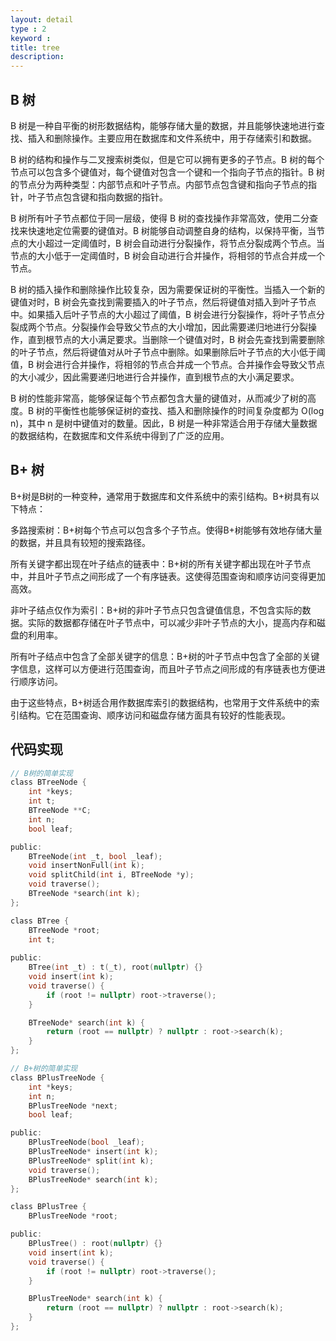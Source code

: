```yaml
---
layout: detail
type : 2
keyword :     
title: tree
description: 
---
```


## B 树

B 树是一种自平衡的树形数据结构，能够存储大量的数据，并且能够快速地进行查找、插入和删除操作。主要应用在数据库和文件系统中，用于存储索引和数据。

B 树的结构和操作与二叉搜索树类似，但是它可以拥有更多的子节点。B 树的每个节点可以包含多个键值对，每个键值对包含一个键和一个指向子节点的指针。B 树的节点分为两种类型：内部节点和叶子节点。内部节点包含键和指向子节点的指针，叶子节点包含键和指向数据的指针。

B 树所有叶子节点都位于同一层级，使得 B 树的查找操作非常高效，使用二分查找来快速地定位需要的键值对。B 树能够自动调整自身的结构，以保持平衡，当节点的大小超过一定阈值时，B 树会自动进行分裂操作，将节点分裂成两个节点。当节点的大小低于一定阈值时，B 树会自动进行合并操作，将相邻的节点合并成一个节点。

B 树的插入操作和删除操作比较复杂，因为需要保证树的平衡性。当插入一个新的键值对时，B 树会先查找到需要插入的叶子节点，然后将键值对插入到叶子节点中。如果插入后叶子节点的大小超过了阈值，B 树会进行分裂操作，将叶子节点分裂成两个节点。分裂操作会导致父节点的大小增加，因此需要递归地进行分裂操作，直到根节点的大小满足要求。当删除一个键值对时，B 树会先查找到需要删除的叶子节点，然后将键值对从叶子节点中删除。如果删除后叶子节点的大小低于阈值，B 树会进行合并操作，将相邻的节点合并成一个节点。合并操作会导致父节点的大小减少，因此需要递归地进行合并操作，直到根节点的大小满足要求。

B 树的性能非常高，能够保证每个节点都包含大量的键值对，从而减少了树的高度。B 树的平衡性也能够保证树的查找、插入和删除操作的时间复杂度都为 O(log n)，其中 n 是树中键值对的数量。因此，B 树是一种非常适合用于存储大量数据的数据结构，在数据库和文件系统中得到了广泛的应用。


## B+ 树

B+树是B树的一种变种，通常用于数据库和文件系统中的索引结构。B+树具有以下特点：

多路搜索树：B+树每个节点可以包含多个子节点。使得B+树能够有效地存储大量的数据，并且具有较短的搜索路径。

所有关键字都出现在叶子结点的链表中：B+树的所有关键字都出现在叶子节点中，并且叶子节点之间形成了一个有序链表。这使得范围查询和顺序访问变得更加高效。

非叶子结点仅作为索引：B+树的非叶子节点只包含键值信息，不包含实际的数据。实际的数据都存储在叶子节点中，可以减少非叶子节点的大小，提高内存和磁盘的利用率。

所有叶子结点中包含了全部关键字的信息：B+树的叶子节点中包含了全部的关键字信息，这样可以方便进行范围查询，而且叶子节点之间形成的有序链表也方便进行顺序访问。

由于这些特点，B+树适合用作数据库索引的数据结构，也常用于文件系统中的索引结构。它在范围查询、顺序访问和磁盘存储方面具有较好的性能表现。

## 代码实现

```c
// B树的简单实现
class BTreeNode {
    int *keys;
    int t;
    BTreeNode **C;
    int n;
    bool leaf;

public:
    BTreeNode(int _t, bool _leaf);
    void insertNonFull(int k);
    void splitChild(int i, BTreeNode *y);
    void traverse();
    BTreeNode *search(int k);
};

class BTree {
    BTreeNode *root;
    int t;
    
public:
    BTree(int _t) : t(_t), root(nullptr) {}
    void insert(int k);
    void traverse() {
        if (root != nullptr) root->traverse();
    }

    BTreeNode* search(int k) {
        return (root == nullptr) ? nullptr : root->search(k);
    }
};

// B+树的简单实现
class BPlusTreeNode {
    int *keys;
    int n;
    BPlusTreeNode *next;
    bool leaf;

public:
    BPlusTreeNode(bool _leaf);
    BPlusTreeNode* insert(int k);
    BPlusTreeNode* split(int k);
    void traverse();
    BPlusTreeNode* search(int k);
};

class BPlusTree {
    BPlusTreeNode *root;

public:
    BPlusTree() : root(nullptr) {}
    void insert(int k);
    void traverse() {
        if (root != nullptr) root->traverse();
    }

    BPlusTreeNode* search(int k) {
        return (root == nullptr) ? nullptr : root->search(k);
    }
};

```
